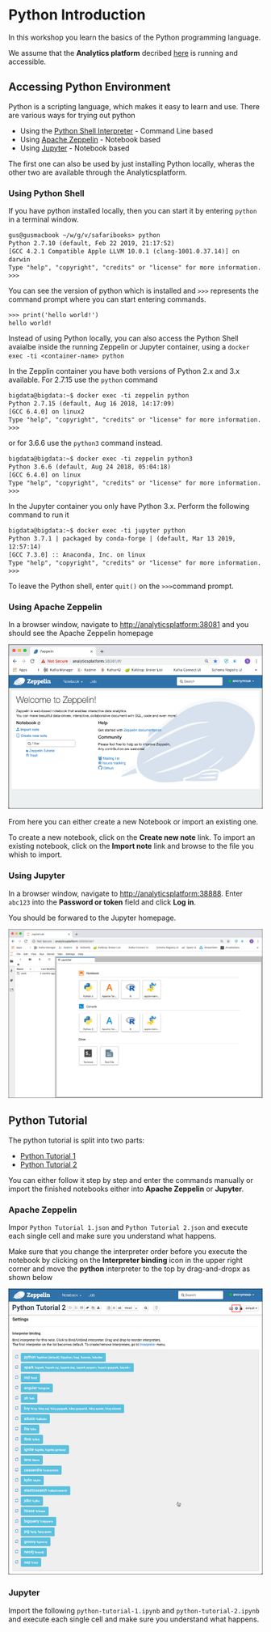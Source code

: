 # Python Introduction

In this workshop you learn the basics of the Python programming language.

We assume that the **Analytics platform** decribed [here](../00-environment) is running and accessible. 

## Accessing Python Environment

Python is a scripting language, which makes it easy to learn and use. There are various ways for trying out python
 
 * Using the [Python Shell Interpreter](https://docs.python.org/3/tutorial/interpreter.html) - Command Line based
 * Using [Apache Zeppelin](https://zeppelin.apache.org/) - Notebook based
 * Using [Jupyter](https://jupyter.org/) - Notebook based

The first one can also be used by just installing Python locally, wheras the other two are available through the Analyticsplatform.

### Using Python Shell

If you have python installed locally, then you can start it by entering `python` in a terminal window.

```
gus@gusmacbook ~/w/g/v/safaribooks> python
Python 2.7.10 (default, Feb 22 2019, 21:17:52)
[GCC 4.2.1 Compatible Apple LLVM 10.0.1 (clang-1001.0.37.14)] on darwin
Type "help", "copyright", "credits" or "license" for more information.
>>>
``` 

You can see the version of python which is installed and `>>>` represents the command prompt where you can start entering commands. 

``` 
>>> print('hello world!')
hello world!
``` 

Instead of using Python locally, you can also access the Python Shell avaialbe inside the running Zeppelin or Jupyter container, using a `docker exec -ti <container-name> python`

In the Zepplin container you have both versions of Python 2.x and 3.x available. For 2.7.15 use the `python` command

``` 
bigdata@bigdata:~$ docker exec -ti zeppelin python
Python 2.7.15 (default, Aug 16 2018, 14:17:09)
[GCC 6.4.0] on linux2
Type "help", "copyright", "credits" or "license" for more information.
>>>
``` 

or for 3.6.6 use the `python3` command instead. 

``` 
bigdata@bigdata:~$ docker exec -ti zeppelin python3
Python 3.6.6 (default, Aug 24 2018, 05:04:18)
[GCC 6.4.0] on linux
Type "help", "copyright", "credits" or "license" for more information.
>>>
``` 

In the Jupyter container you only have Python 3.x. Perform the following command to run it

``` 
bigdata@bigdata:~$ docker exec -ti jupyter python
Python 3.7.1 | packaged by conda-forge | (default, Mar 13 2019, 12:57:14)
[GCC 7.3.0] :: Anaconda, Inc. on linux
Type "help", "copyright", "credits" or "license" for more information.
>>>
``` 

To leave the Python shell, enter `quit()` on the `>>>`command prompt.

### Using Apache Zeppelin

In a browser window, navigate to <http://analyticsplatform:38081> and you should see the Apache Zeppelin homepage

![Alt Image Text](./images/zeppelin-homescreen.png "Open Hdfs Files View")

From here you can either create a new Notebook or import an existing one. 

To create a new notebook, click on the **Create new note** link. To import an existing notebook, click on the **Import note** link and browse to the file you whish to import. 

### Using Jupyter

In a browser window, navigate to <http://analyticsplatform:38888>. 
Enter `abc123` into the **Password or token** field and click **Log in**. 

You should be forwared to the Jupyter homepage. 

![Alt Image Text](./images/jupyter-homescreen.png "Open Hdfs Files View")


## Python Tutorial

The python tutorial is split into two parts:

* [Python Tutorial 1](./python-tutorial-1.md)
* [Python Tutorial 2](./python-tutorial-2.md)

You can either follow it step by step and enter the commands manually or import the finished notebooks either into **Apache Zeppelin** or **Jupyter**.

### Apache Zeppelin

Impor `Python Tutorial 1.json` and `Python Tutorial 2.json` and execute each single cell and make sure you understand what happens. 

Make sure that you change the interpreter order before you execute the notebook by clicking on the **Interpreter binding** icon in the upper right corner and move the **python** interpreter to the top by drag-and-dropx as shown below

![Alt Image Text](./images/zeppelin-interpreter-order.png "Open Hdfs Files View")

### Jupyter

Import the following `python-tutorial-1.ipynb` and `python-tutorial-2.ipynb` and execute each single cell and make sure you understand what happens. 
